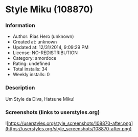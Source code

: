# Style Miku (108870)

### Information
- Author: Rias Hero (unknown)
- Created at: unknown
- Updated at: 12/31/2014, 9:09:29 PM
- License: NO-REDISTRIBUTION
- Category: amordoce
- Rating: undefined
- Total installs: 34
- Weekly installs: 0


### Description
Um Style da Diva, Hatsune Miku!


### Screenshots (links to userstyles.org)
![https://userstyles.org/style_screenshots/108870-after.png](https://userstyles.org/style_screenshots/108870-after.png)


